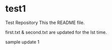 # test1
Test Repository
This the README file.

first.txt & second.txt are updated for the Ist time.

sample update 1

